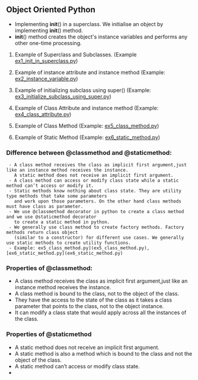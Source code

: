 ## Object Oriented Python

* Implementing __init__() in a superclass. We initialise an object by implementing __init__() method.
* __init__() method creates the object's instance variables and performs any other one-time processing.

1. Example of Superclass and Subclasses. (Example [ex1_init_in_superclass.py](ex1_init_in_superclass.py))

2. Example of instance attribute and instance method (Example: [ex2_instance_variable.py](ex2_instance_variable.py))

3. Example of initializing subclass using super() (Example: [ex3_initialize_subclass_using_super.py](ex3_initialize_subclass_using_super.py))

4. Example of Class Attribute and instance method (Example: [ex4_class_attribute.py](ex4_class_attribute.py))

5. Example of Class Method (Example: [ex5_class_method.py](ex5_class_method.py))

6. Example of Static Method (Example: [ex6_static_method.py](ex6_static_method.py))

### Difference between @classmethod and @staticmethod:
     - A class method receives the class as implicit first argument,just like an instance method receives the instance.
       A static method does not receive an implicit first argument.
     - A class method can access or modify class state while a static method can’t access or modify it.
     - Static methods know nothing about class state. They are utility type methods that take some parameters
       and work upon those parameters. On the other hand class methods must have class as parameter.
     - We use @classmethod decorator in python to create a class method and we use @staticmethod decorator
       to create a static method in python.
     - We generally use class method to create factory methods. Factory methods return class object
       (similar to a constructor) for different use cases. We generally use static methods to create utility functions.
     - Example: ex5_class_method.py](ex5_class_method.py), [ex6_static_method.py](ex6_static_method.py)

### Properties of @classmethod:
- A class method receives the class as implicit first argument,just like an instance method receives the instance.
- A class method is bound to the class, not to the object of the class.
- They have the access to the state of the class as it takes a class parameter that points to the class, not to the object instance.
- It can modify a class state that would apply across all the instances of the class.

### Properties of @staticmethod
- A static method does not receive an implicit first argument.
- A static method is also a method which is bound to the class and not the object of the class.
- A static method can’t access or modify class state.
-
